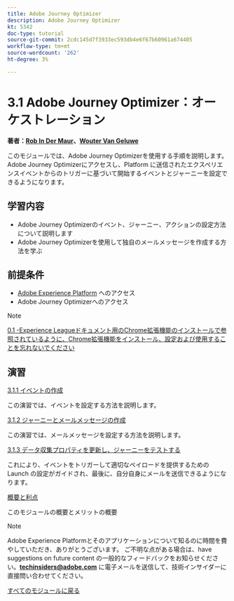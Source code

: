 ```yaml
---
title: Adobe Journey Optimizer
description: Adobe Journey Optimizer
kt: 5342
doc-type: tutorial
source-git-commit: 2cdc145d7f3933ec593db4e6f67b60961a674405
workflow-type: tm+mt
source-wordcount: '262'
ht-degree: 3%

---
```


# 3.1 Adobe Journey Optimizer：オーケストレーション

**著者：[Rob In Der Maur](https://www.linkedin.com/in/ridmaur/)、[Wouter Van Geluwe](https://www.linkedin.com/in/woutervangeluwe/)**

このモジュールでは、Adobe Journey Optimizerを使用する手順を説明します。 Adobe Journey Optimizerにアクセスし、Platform に送信されたエクスペリエンスイベントからのトリガーに基づいて開始するイベントとジャーニーを設定できるようになります。

## 学習内容

- Adobe Journey Optimizerのイベント、ジャーニー、アクションの設定方法について説明します
- Adobe Journey Optimizerを使用して独自のメールメッセージを作成する方法を学ぶ

## 前提条件

- [Adobe Experience Platform](https://experience.adobe.com/platform) へのアクセス
- Adobe Journey Optimizerへのアクセス

>[!NOTE]
>
>[0.1 -Experience Leagueドキュメント用のChrome拡張機能のインストールで参照されているように、Chrome拡張機能をインストール、設定および使用することを忘れないでください ](../../gettingstarted/gettingstarted/ex1.md)

## 演習

[3.1.1 イベントの作成](./ex1.md)

この演習では、イベントを設定する方法を説明します。

[3.1.2 ジャーニーとメールメッセージの作成](./ex2.md)

この演習では、メールメッセージを設定する方法を説明します。

[3.1.3 データ収集プロパティを更新し、ジャーニーをテストする](./ex3.md)

これにより、イベントをトリガーして適切なペイロードを提供するための Launch の設定がガイドされ、最後に、自分自身にメールを送信できるようになります。

[概要と利点](./summary.md)

このモジュールの概要とメリットの概要

>[!NOTE]
>
>Adobe Experience Platformとそのアプリケーションについて知るのに時間を費やしていただき、ありがとうございます。 ご不明な点がある場合は、have suggestions on future content の一般的なフィードバックをお知らせください。**techinsiders@adobe.com** に電子メールを送信して、技術インサイダーに直接問い合わせてください。

[すべてのモジュールに戻る](../../../overview.md)

